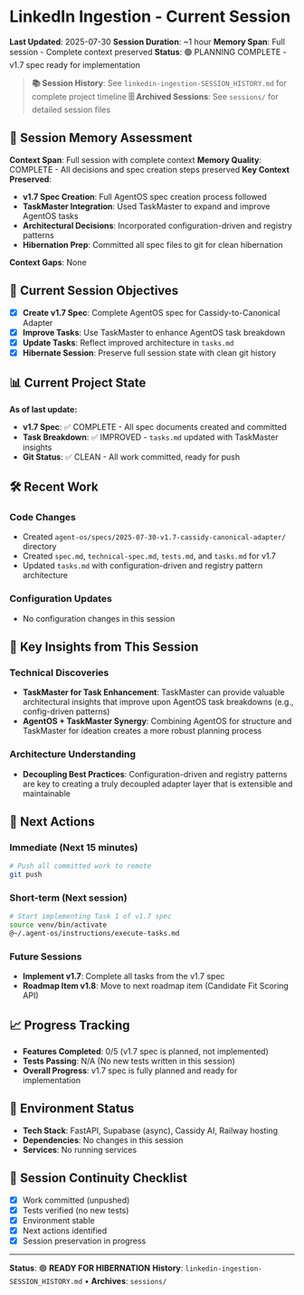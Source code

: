 # LinkedIn Ingestion - Current Session

**Last Updated**: 2025-07-30
**Session Duration**: ~1 hour
**Memory Span**: Full session - Complete context preserved
**Status**: 🟢 PLANNING COMPLETE - v1.7 spec ready for implementation

> **📚 Session History**: See `linkedin-ingestion-SESSION_HISTORY.md` for complete project timeline
> **🗄️ Archived Sessions**: See `sessions/` for detailed session files

## 🧠 **Session Memory Assessment**

**Context Span**: Full session with complete context
**Memory Quality**: COMPLETE - All decisions and spec creation steps preserved
**Key Context Preserved**:
- **v1.7 Spec Creation**: Full AgentOS spec creation process followed
- **TaskMaster Integration**: Used TaskMaster to expand and improve AgentOS tasks
- **Architectural Decisions**: Incorporated configuration-driven and registry patterns
- **Hibernation Prep**: Committed all spec files to git for clean hibernation

**Context Gaps**: None

## 🎯 **Current Session Objectives**

- [x] **Create v1.7 Spec**: Complete AgentOS spec for Cassidy-to-Canonical Adapter
- [x] **Improve Tasks**: Use TaskMaster to enhance AgentOS task breakdown
- [x] **Update Tasks**: Reflect improved architecture in `tasks.md`
- [x] **Hibernate Session**: Preserve full session state with clean git history

## 📊 **Current Project State**

**As of last update:**
- **v1.7 Spec**: ✅ COMPLETE - All spec documents created and committed
- **Task Breakdown**: ✅ IMPROVED - `tasks.md` updated with TaskMaster insights
- **Git Status**: ✅ CLEAN - All work committed, ready for push

## 🛠️ **Recent Work**

### Code Changes
- Created `agent-os/specs/2025-07-30-v1.7-cassidy-canonical-adapter/` directory
- Created `spec.md`, `technical-spec.md`, `tests.md`, and `tasks.md` for v1.7
- Updated `tasks.md` with configuration-driven and registry pattern architecture

### Configuration Updates
- No configuration changes in this session

## 🧠 **Key Insights from This Session**

### Technical Discoveries
- **TaskMaster for Task Enhancement**: TaskMaster can provide valuable architectural insights that improve upon AgentOS task breakdowns (e.g., config-driven patterns)
- **AgentOS + TaskMaster Synergy**: Combining AgentOS for structure and TaskMaster for ideation creates a more robust planning process

### Architecture Understanding
- **Decoupling Best Practices**: Configuration-driven and registry patterns are key to creating a truly decoupled adapter layer that is extensible and maintainable

## 🚀 **Next Actions**

### Immediate (Next 15 minutes)
```bash
# Push all committed work to remote
git push
```

### Short-term (Next session)
```bash
# Start implementing Task 1 of v1.7 spec
source venv/bin/activate
@~/.agent-os/instructions/execute-tasks.md
```

### Future Sessions
- **Implement v1.7**: Complete all tasks from the v1.7 spec
- **Roadmap Item v1.8**: Move to next roadmap item (Candidate Fit Scoring API)

## 📈 **Progress Tracking**

- **Features Completed**: 0/5 (v1.7 spec is planned, not implemented)
- **Tests Passing**: N/A (No new tests written in this session)
- **Overall Progress**: v1.7 spec is fully planned and ready for implementation

## 🔧 **Environment Status**

- **Tech Stack**: FastAPI, Supabase (async), Cassidy AI, Railway hosting
- **Dependencies**: No changes in this session
- **Services**: No running services

## 🔄 **Session Continuity Checklist**

- [x] Work committed (unpushed)
- [x] Tests verified (no new tests)
- [x] Environment stable
- [x] Next actions identified
- [x] Session preservation in progress

---
**Status**: 🟢 **READY FOR HIBERNATION**
**History**: `linkedin-ingestion-SESSION_HISTORY.md` • **Archives**: `sessions/`

